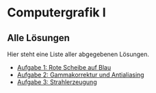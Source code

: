 # Computergrafik I


## Alle Lösungen

Hier steht eine Liste aller abgegebenen Lösungen.

- [Aufgabe 1: Rote Scheibe auf Blau](doc/a01.md)
-  [Aufgabe 2: Gammakorrektur und Antialiasing](doc/a02.md)
- [Aufgabe 3: Strahlerzeugung](doc/a03.md)


